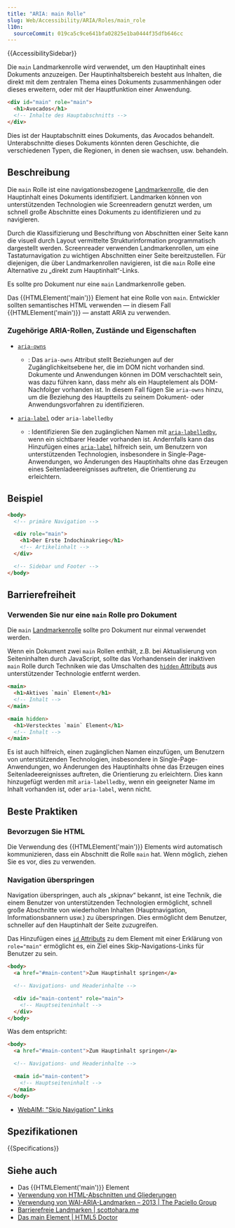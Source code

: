 ```yaml
---
title: "ARIA: main Rolle"
slug: Web/Accessibility/ARIA/Roles/main_role
l10n:
  sourceCommit: 019ca5c9ce641bfa02825e1ba0444f35dfb646cc
---
```


{{AccessibilitySidebar}}

Die `main` Landmarkenrolle wird verwendet, um den Hauptinhalt eines Dokuments anzuzeigen. Der Hauptinhaltsbereich besteht aus Inhalten, die direkt mit dem zentralen Thema eines Dokuments zusammenhängen oder dieses erweitern, oder mit der Hauptfunktion einer Anwendung.

```html
<div id="main" role="main">
  <h1>Avocados</h1>
  <!-- Inhalte des Hauptabschnitts -->
</div>
```

Dies ist der Hauptabschnitt eines Dokuments, das Avocados behandelt. Unterabschnitte dieses Dokuments könnten deren Geschichte, die verschiedenen Typen, die Regionen, in denen sie wachsen, usw. behandeln.

## Beschreibung

Die `main` Rolle ist eine navigationsbezogene [Landmarkenrolle](/de/docs/Web/Accessibility/ARIA/Roles#3._landmark_roles), die den Hauptinhalt eines Dokuments identifiziert. Landmarken können von unterstützenden Technologien wie Screenreadern genutzt werden, um schnell große Abschnitte eines Dokuments zu identifizieren und zu navigieren.

Durch die Klassifizierung und Beschriftung von Abschnitten einer Seite kann die visuell durch Layout vermittelte Strukturinformation programmatisch dargestellt werden. Screenreader verwenden Landmarkenrollen, um eine Tastaturnavigation zu wichtigen Abschnitten einer Seite bereitzustellen. Für diejenigen, die über Landmarkenrollen navigieren, ist die `main` Rolle eine Alternative zu „direkt zum Hauptinhalt“-Links.

Es sollte pro Dokument nur eine `main` Landmarkenrolle geben.

Das {{HTMLElement('main')}} Element hat eine Rolle von `main`. Entwickler sollten semantisches HTML verwenden — in diesem Fall {{HTMLElement('main')}} — anstatt ARIA zu verwenden.

### Zugehörige ARIA-Rollen, Zustände und Eigenschaften

- [`aria-owns`](/de/docs/Web/Accessibility/ARIA/Attributes/aria-owns)

  - : Das `aria-owns` Attribut stellt Beziehungen auf der Zugänglichkeitsebene her, die im DOM nicht vorhanden sind. Dokumente und Anwendungen können im DOM verschachtelt sein, was dazu führen kann, dass mehr als ein Hauptelement als DOM-Nachfolger vorhanden ist. In diesem Fall fügen Sie `aria-owns` hinzu, um die Beziehung des Hauptteils zu seinem Dokument- oder Anwendungsvorfahren zu identifizieren.

- [`aria-label`](/de/docs/Web/Accessibility/ARIA/Attributes/aria-label) oder `aria-labelledby`

  - : Identifizieren Sie den zugänglichen Namen mit [`aria-labelledby`](/de/docs/Web/Accessibility/ARIA/Attributes/aria-labelledby), wenn ein sichtbarer Header vorhanden ist. Andernfalls kann das Hinzufügen eines [`aria-label`](/de/docs/Web/Accessibility/ARIA/Attributes/aria-label) hilfreich sein, um Benutzern von unterstützenden Technologien, insbesondere in Single-Page-Anwendungen, wo Änderungen des Hauptinhalts ohne das Erzeugen eines Seitenladeereignisses auftreten, die Orientierung zu erleichtern.

## Beispiel

```html
<body>
  <!-- primäre Navigation -->

  <div role="main">
    <h1>Der Erste Indochinakrieg</h1>
    <!-- Artikelinhalt -->
  </div>

  <!-- Sidebar und Footer -->
</body>
```

## Barrierefreiheit

### Verwenden Sie nur eine `main` Rolle pro Dokument

Die `main` [Landmarkenrolle](/de/docs/Web/Accessibility/ARIA/Roles#3._landmark_roles) sollte pro Dokument nur einmal verwendet werden.

Wenn ein Dokument zwei `main` Rollen enthält, z.B. bei Aktualisierung von Seiteninhalten durch JavaScript, sollte das Vorhandensein der inaktiven `main` Rolle durch Techniken wie das Umschalten des [`hidden` Attributs](/de/docs/Web/HTML/Global_attributes/hidden) aus unterstützender Technologie entfernt werden.

```html
<main>
  <h1>Aktives `main` Element</h1>
  <!-- Inhalt -->
</main>

<main hidden>
  <h1>Verstecktes `main` Element</h1>
  <!-- Inhalt -->
</main>
```

Es ist auch hilfreich, einen zugänglichen Namen einzufügen, um Benutzern von unterstützenden Technologien, insbesondere in Single-Page-Anwendungen, wo Änderungen des Hauptinhalts ohne das Erzeugen eines Seitenladeereignisses auftreten, die Orientierung zu erleichtern. Dies kann hinzugefügt werden mit `aria-labelledby`, wenn ein geeigneter Name im Inhalt vorhanden ist, oder `aria-label`, wenn nicht.

## Beste Praktiken

### Bevorzugen Sie HTML

Die Verwendung des {{HTMLElement('main')}} Elements wird automatisch kommunizieren, dass ein Abschnitt die Rolle `main` hat. Wenn möglich, ziehen Sie es vor, dies zu verwenden.

### Navigation überspringen

Navigation überspringen, auch als „skipnav“ bekannt, ist eine Technik, die einem Benutzer von unterstützenden Technologien ermöglicht, schnell große Abschnitte von wiederholten Inhalten (Hauptnavigation, Informationsbannern usw.) zu überspringen. Dies ermöglicht dem Benutzer, schneller auf den Hauptinhalt der Seite zuzugreifen.

Das Hinzufügen eines [`id` Attributs](/de/docs/Web/HTML/Global_attributes/id) zu dem Element mit einer Erklärung von `role="main"` ermöglicht es, ein Ziel eines Skip-Navigations-Links für Benutzer zu sein.

```html
<body>
  <a href="#main-content">Zum Hauptinhalt springen</a>

  <!-- Navigations- und Headerinhalte -->

  <div id="main-content" role="main">
    <!-- Hauptseiteninhalt -->
  </div>
</body>
```

Was dem entspricht:

```html
<body>
  <a href="#main-content">Zum Hauptinhalt springen</a>

  <!-- Navigations- und Headerinhalte -->

  <main id="main-content">
    <!-- Hauptseiteninhalt -->
  </main>
</body>
```

- [WebAIM: "Skip Navigation" Links](https://webaim.org/techniques/skipnav/)

## Spezifikationen

{{Specifications}}

## Siehe auch

- Das {{HTMLElement('main')}} Element
- [Verwendung von HTML-Abschnitten und Gliederungen](/de/docs/Web/HTML/Element/Heading_Elements)
- [Verwendung von WAI-ARIA-Landmarken – 2013 | The Paciello Group](https://www.tpgi.com/using-wai-aria-landmarks-2013/)
- [Barrierefreie Landmarken | scottohara.me](https://www.scottohara.me/blog/2018/03/03/landmarks.html)
- [Das main Element | HTML5 Doctor](https://html5doctor.com/the-main-element/)
